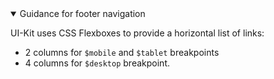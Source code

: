 <details open data-label="footer-navigation-guidance-accordion" aria-expanded="true">
  <summary>Guidance<span class="visuallyhidden"> for footer navigation</span></summary>
  <div class="accordion-panel">
    <p>UI-Kit uses CSS Flexboxes to provide a horizontal list of links:</p>
    <ul>
      <li>2 columns for <code>$mobile</code> and <code>$tablet</code> breakpoints</li>
      <li>4 columns for <code>$desktop</code> breakpoint.</li>
    </ul>
</div>
</details>

